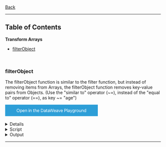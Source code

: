 [Back](../README.md)

<hr>

## Table of Contents

**Transform Arrays**
- [filterObject](#filterObject)


&nbsp;

### filterObject

The filterObject function is similar to the filter function, but instead of removing items from Arrays, the filterObject function removes key-value pairs from Objects.
(Use the "similar to" operator (~=), instead of the "equal to" operator (==), as key ~= "age")

<a href="https://dataweave.mulesoft.com/learn/playground?projectMethod=GHRepo&repo=Elliot518%2Fdataweave-bible&path=MuleTrain/objects%2FfilterObject"><img width="300" src="/images/dwplayground-button.png"><a>

<details>
<summary>Input</summary>

```json
{
    "name": "Jerry",
    "middle_name": false,
    "last_name": "Schumann",
    "secret_key": "903mg20mgg4",
    "secret_password": "d0n0tH4ckm3PLiZ",
    "question_secret": "Do you wish to get hacked?",
    "personal_token": false
}
```
</details>

<details>
<summary>Script</summary>

```dataweave
%dw 2.0
output json
---
payload filterObject (value, key, index) -> (not (key as String contains "secret")) and (not value ~= false) 
```
</details>

<details>
<summary>Output</summary>

```json

```
</details>

<hr>




